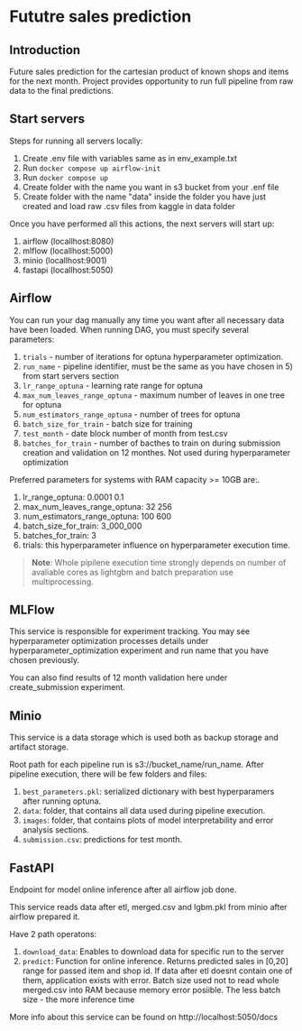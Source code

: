 # Fututre sales prediction

## Introduction

Future sales prediction for the cartesian product of known shops and items for the next month. Project provides opportunity to run full pipeline from raw data to the final predictions.


## Start servers
Steps for running all servers locally:
1) Create .env file with variables same as in env_example.txt
3) Run `docker compose up airflow-init`
4) Run `docker compose up`
5) Create folder with the name you want in s3 bucket from your .enf file
6) Create folder with the name "data" inside the folder you have just created and load raw .csv files from kaggle in data folder

Once you have performed all this actions, the next servers will start up:
1) airflow (locallhost:8080)
2) mlflow (locallhost:5000)
3) minio (locallhost:9001)
4) fastapi (locallhost:5050)

## Airflow
You can run your dag manually any time you want after all necessary data have been loaded. When running DAG, you must specify several parameters:
1) `trials` - number of iterations for optuna hyperparameter optimization.
2) `run_name` - pipeline identifier, must be the same as you have chosen in 5) from start servers section
3) `lr_range_optuna` - learning rate range for optuna
4) `max_num_leaves_range_optuna` - maximum number of leaves in one tree for optuna
5) `num_estimators_range_optuna` - number of trees for optuna
6) `batch_size_for_train` - batch size for training
7) `test_month` - date block number of month from test.csv
8) `batches_for_train` - number of bacthes to train on during submission creation and validation on 12 monthes. Not used during hyperparameter optimization

Preferred parameters for systems with RAM capacity >= 10GB are:. 
1) lr_range_optuna: 0.0001 0.1
2) max_num_leaves_range_optuna: 32 256
3) num_estimators_range_optuna: 100 600
4) batch_size_for_train: 3_000_000
5) batches_for_train: 3
6) trials: this hyperparameter influence on hyperparameter execution time.
 > **Note**: Whole pipilene execution time strongly depends on number of avaliable cores as lightgbm and batch preparation use multiprocessing. 

## MLFlow
This service is responsible for experiment tracking. You may see hyperparameter optimization processes details under hyperparameter_optimization experiment and run name that you have chosen previously.

You can also find results of 12 month validation here under create_submission experiment.

## Minio
This service is a data storage which is used both as backup storage and artifact storage. 

Root path for each pipeline run is s3://bucket_name/run_name. After pipeline execution, there will be few folders and files:
1) `best_parameters.pkl`: serialized dictionary with best hyperparamers after running optuna.
2) `data`: folder, that contains all data used during pipeline execution.
3) `images`: folder, that contains plots of model interpretability and error analysis sections.
4) `submission.csv`: predictions for test month.

## FastAPI
Endpoint for model online inference after all airflow job done.

This service reads data after etl, merged.csv and lgbm.pkl from minio after airflow prepared it.


Have 2 path operatons:

1) `download_data`: Enables to download data for specific run to the server
2) `predict`: Function for online inference.
Returns predicted sales in [0,20] range for passed item and shop id.
If data after etl doesnt contain one of them, application exists with error.
Batch size used not to read whole merged.csv into RAM because memory error posiible. The less batch size - the more inference time

More info about this service can be found on http://localhost:5050/docs